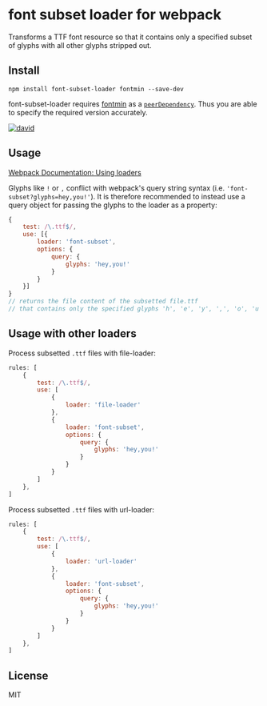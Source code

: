 # font subset loader for webpack

Transforms a TTF font resource so that it contains only a specified subset of glyphs with all other glyphs stripped out.

## Install

`npm install font-subset-loader fontmin --save-dev`

font-subset-loader requires [fontmin](https://github.com/ecomfe/fontmin)
as a [`peerDependency`](https://docs.npmjs.com/files/package.json#peerdependencies). Thus you are able to specify the required version accurately.

[![david](https://david-dm.org/dematerializer/font-subset-loader.svg)](https://david-dm.org/dematerializer/font-subset-loader)

## Usage

[Webpack Documentation: Using loaders](http://webpack.github.io/docs/using-loaders.html)

Glyphs like `!` or `,` conflict with webpack's query string syntax (i.e. `'font-subset?glyphs=hey,you!'`). It is therefore recommended to instead use a query object for passing the glyphs to the loader as a property:

``` javascript
{
    test: /\.ttf$/,
    use: [{
        loader: 'font-subset',
        options: { 
	        query: { 
                glyphs: 'hey,you!' 
            }
        }
    }]
}
// returns the file content of the subsetted file.ttf
// that contains only the specified glyphs 'h', 'e', 'y', ',', 'o', 'u' and '!'
```

## Usage with other loaders

Process subsetted `.ttf` files with file-loader:

``` javascript
rules: [
	{
        test: /\.ttf$/,
        use: [
            {
		        loader: 'file-loader'
            },
            {
                loader: 'font-subset',
                options: { 
                    query: { 
                        glyphs: 'hey,you!' 
                    }
                }
            }
        ]
	},
]
```

Process subsetted `.ttf` files with url-loader:

``` javascript
rules: [
	{
        test: /\.ttf$/,
        use: [
            {
		        loader: 'url-loader'
            },
            {
                loader: 'font-subset',
                options: { 
                    query: { 
                        glyphs: 'hey,you!' 
                    }
                }
            }
        ]
	},
]
```

## License

MIT
